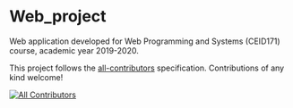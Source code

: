 # Web_project

Web application developed for Web Programming and Systems (CEID171) course, academic year 2019-2020.

This project follows the [all-contributors](https://github.com/all-contributors/all-contributors) specification. Contributions of any kind welcome!
<!-- ALL-CONTRIBUTORS-BADGE:START - Do not remove or modify this section -->
[![All Contributors](https://img.shields.io/badge/all_contributors-1-orange.svg?style=flat-square)](#contributors-)
<!-- ALL-CONTRIBUTORS-BADGE:END -->
